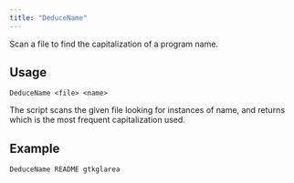 ```yaml
---
title: "DeduceName"
---
```


Scan a file to find the capitalization of a program name.

## Usage

    DeduceName <file> <name>

The script scans the given file looking for instances of name, and
returns which is the most frequent capitalization used.

## Example

    DeduceName README gtkglarea
